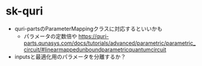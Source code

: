 # sk-quri
- quri-partsのParameterMappingクラスに対応するといいかも
	- パラメータの定数倍や
	https://quri-parts.qunasys.com/docs/tutorials/advanced/parametric/parametric_circuit/#linearmappedunboundparametricquantumcircuit
- inputsと最適化用のパラメータを分離するか？